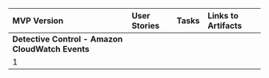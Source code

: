 
| MVP Version | User Stories | Tasks | Links to Artifacts |
| :---------- | :--------| :------------| :-----------|
| **Detective Control - Amazon CloudWatch Events** |
| 1           | | |
